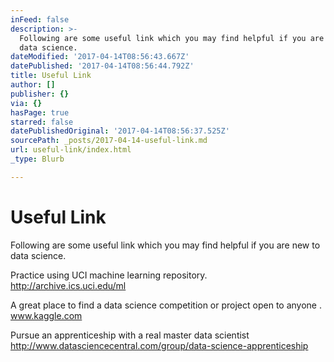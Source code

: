 ```yaml
---
inFeed: false
description: >-
  Following are some useful link which you may find helpful if you are new to
  data science.
dateModified: '2017-04-14T08:56:43.667Z'
datePublished: '2017-04-14T08:56:44.792Z'
title: Useful Link
author: []
publisher: {}
via: {}
hasPage: true
starred: false
datePublishedOriginal: '2017-04-14T08:56:37.525Z'
sourcePath: _posts/2017-04-14-useful-link.md
url: useful-link/index.html
_type: Blurb

---
```

# Useful Link

Following are some useful link which you may find helpful if you are new to data science.

Practice using UCI machine learning repository.   
http://archive.ics.uci.edu/ml

A great place to find a data science competition or project open to anyone .  
www.kaggle.com

Pursue an apprenticeship with a real master data scientist  
http://www.datasciencecentral.com/group/data-science-apprenticeship